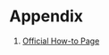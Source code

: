 # Appendix
1. [Official How-to Page](https://airflow.apache.org/docs/apache-airflow/stable/howto/docker-compose/index.html)